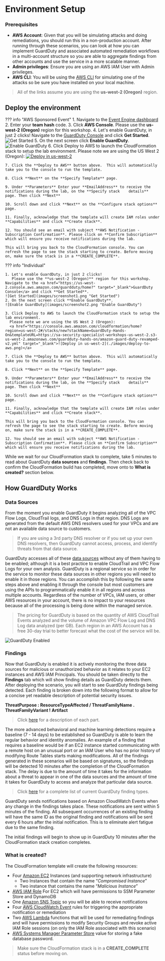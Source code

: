 # Environment Setup

### Prerequisites

* **AWS Account**: Given that you will be simulating attacks and doing remediations, you should run this in a non-production account. After running through these scenarios, you can look at how you can implement GuardDuty and associated automated remediation workflows in a multi-account structure so you are able to aggregate findings from other accounts and use the service in a more scalable manner.
* **Admin privileges**: Ensure you are using an AWS IAM User with Admin privileges.
* **AWS CLI**: You will be using the <a href="https://docs.aws.amazon.com/cli/latest/userguide/cli-chap-install.html" target="_blank">AWS CLI</a> for simulating one of the attacks so be sure you have installed on your local machine.

> All of the links assume you are using the **us-west-2 (Oregon)** region.

## Deploy the environment

??? info "AWS Sponsored Event"
    1. Navigate to the <a href="https://dashboard.eventengine.run" target="_blank">Event Engine dashboard</a>
	  2. Enter your **team hash** code.
	  3. Click **AWS Console**. Please use the **us-west-2 (Oregon)** region for this workshop.
    4. Let's enable GuardDuty, in just 2 clicks! Navigate to the <a href="https://us-west-2.console.aws.amazon.com/guardduty/home?" target="_blank">GuardDuty Console</a> and click **Get Started**.
    ![Get Started](images/screenshot1.png "Get Started")
    5. On the next screen click **Enable GuardDuty**.
    ![Enable GuardDuty](images/screenshot2.png "Enable GuardDuty")
    6. Click Deploy to AWS to launch the CloudFormation stack to setup the lab environment.
      Please note we are using the US West 2 (Oregon):
      <a href="https://console.aws.amazon.com/cloudformation/home?region=us-west-2#/stacks/new?stackName=GuardDuty-Hands-On&templateURL=https://sa-security-specialist-workshops-us-west-2.s3-us-west-2.amazonaws.com/guardduty-hands-on/amazon-guard-duty-revamped-v2.yml" target="_blank">![Deploy in us-west-2](./images/deploy-to-aws.png)</a>

    7. Click the **Deploy to AWS** button above.  This will automatically take you to the console to run the template.  

    8. Click **Next** on the **Specify Template** page.

    9. Under **Parameters** Enter your **EmailAddress** to receive the notifications during the lab, on the **Specify stack    details** page. Then click **Next**

    10. Scroll down and click **Next** on the **Configure stack options** page.

    11. Finally, acknowledge that the template will create IAM roles under **Capabilities** and click **Create stack**.

    12. You should see an email with subject **AWS Notification - Subscription Confirmation**. Please click on **Confirm Subscription** which will ensure you receive notifications during the lab.

    This will bring you back to the CloudFormation console. You can refresh the page to see the stack starting to create. Before moving on, make sure the stack is in a **CREATE_COMPLETE**.

??? info "Individual"


    1. Let's enable GuardDuty, in just 2 clicks!
       Please use the **us-west-2 (Oregon)** region for this workshop. Navigate to the <a href="https://us-west-2.console.aws.amazon.com/guardduty/home?" target="_blank">GuardDuty Console</a> and click **Get Started**.
    ![Get Started](images/screenshot1.png "Get Started")
    2. On the next screen click **Enable GuardDuty**.
    ![Enable GuardDuty](images/screenshot2.png "Enable GuardDuty")

    3. Click Deploy to AWS to launch the CloudFormation stack to setup the lab environment.
      Please note we are using the US West 2 (Oregon):
      <a href="https://console.aws.amazon.com/cloudformation/home?region=us-west-2#/stacks/new?stackName=GuardDuty-Hands-On&templateURL=https://sa-security-specialist-workshops-us-west-2.s3-us-west-2.amazonaws.com/guardduty-hands-on/amazon-guard-duty-revamped-v2.yml" target="_blank">![Deploy in us-west-2](./images/deploy-to-aws.png)</a>

    7. Click the **Deploy to AWS** button above.  This will automatically take you to the console to run the template.  

    8. Click **Next** on the **Specify Template** page.

    9. Under **Parameters** Enter your **EmailAddress** to receive the notifications during the lab, on the **Specify stack    details** page. Then click **Next**

    10. Scroll down and click **Next** on the **Configure stack options** page.

    11. Finally, acknowledge that the template will create IAM roles under **Capabilities** and click **Create stack**.

    This will bring you back to the CloudFormation console. You can refresh the page to see the stack starting to create. Before moving on, make sure the stack is in a **CREATE_COMPLETE**.

    12. You should see an email with subject **AWS Notification - Subscription Confirmation**. Please click on **Confirm Subscription** which will ensure you receive notifications during the lab.

While we wait for our CloudFormation stack to complete, take 5 minutes to read about GuardDuty **data sources** and **findings**. Then check back to confirm the CloudFormation build has completed, move onto to **What is created?** section below.


## How GuardDuty Works
### Data Sources

From the moment you enable GuardDuty it begins analyzing all of the VPC Flow Logs, CloudTrail logs, and DNS Logs in that region. DNS Logs are generated from the default AWS DNS resolvers used for your VPCs and are not an available data source to customers.  

> If you are using a 3rd party DNS resolver or if you set up your own DNS resolvers, then GuardDuty cannot access, process, and identify threats from that data source.

GuardDuty accesses all of these <a href="https://docs.aws.amazon.com/guardduty/latest/ug/guardduty_data-sources.html" target="_blank">data sources</a> without any of them having to be enabled; although it is a best practice to enable CloudTrail and VPC Flow Logs for your own analysis. GuardDuty is a regional service so in order for the service to monitor these data sources in other regions you will need to enable it in those regions.  You can accomplish this by following the same steps above and enabling it through the console but most customers are using the APIs to programmatically enable it in all regions and across multiple accounts.  Regardless of the number of VPCs, IAM users, or other AWS resources in your account, there is no impact to your resources because all of the processing is being done within the managed service.

> The pricing for GuardDuty is based on the quantity of AWS CloudTrail Events analyzed and the volume of Amazon VPC Flow Log and DNS Log data analyzed (per GB).  Each region in an AWS Account has a free 30-day trial to better forecast what the cost of the service will be.

![GuardDuty Enabled](images/screenshot3.png "GuardDuty Enabled")

### Findings

Now that GuardDuty is enabled it is actively monitoring the three data sources for malicious or unauthorized behavior as it relates to your EC2 instances and AWS IAM Principals.  You should be taken directly to the **Findings** tab which will show finding details as GuardDuty detects them. After deploying the scenario, you will start to see GuardDuty findings being detected.  Each finding is broken down into the following format to allow for a concise yet readable description of potential security issues.

**ThreatPurpose : ResourceTypeAffected / ThreatFamilyName . ThreatFamilyVariant ! Artifact**

> Click <a href="https://docs.aws.amazon.com/guardduty/latest/ug/guardduty_finding-format.html" target="_blank">here</a> for a description of each part.

The more advanced behavioral and machine learning detections require a baseline (7 - 14 days) to be established so GuardDuty is able to learn the regular behavior and identity anomalies. An example of a finding that requires a baseline would be if an EC2 instance started communicating with a remote host on an unusual port or an IAM User who has no prior history of modifying Route Tables starts making modifications.  All of the findings generated in these scenarios will be based on signatures, so the findings will be detected 10 minutes after the completion of the CloudFormation stack.  The delay is due to the amount of time it takes for the information about a threat to appear in one of the data sources and the amount of time it takes for GuardDuty to access and analyze that particular data source.  

> Click <a href="https://docs.aws.amazon.com/guardduty/latest/ug/guardduty_finding-types-active.html" target="_blank">here</a> for a complete list of current GuardDuty finding types.

GuardDuty sends notifications based on Amazon CloudWatch Events when any change in the findings takes place. These notifications are sent within 5 minutes of the finding. All subsequent occurrences of an existing finding will have the same ID as the original finding and notifications will be sent every 6 hours after the initial notification.  This is to eliminate alert fatigue due to the same finding.

The initial findings will begin to show up in GuardDuty 10 minutes after the CloudFormation stack creation completes.

### What is created?

The CloudFormation template will create the following resources:

  * Four <a href="https://aws.amazon.com/ec2/" target="_blank">Amazon EC2</a> Instances (and supporting network infrastructure)
    * Two Instances that contain the name “*Compromised Instance*”
    * Two instance that contains the name “*Malicious Instance*”
  * <a href="https://docs.aws.amazon.com/IAM/latest/UserGuide/id_roles.html" target="_blank">AWS IAM Role</a> For EC2 which will have permissions to SSM Parameter Store and DynamoDB
  * One <a href="https://docs.aws.amazon.com/sns/latest/dg/GettingStarted.html" target="_blank">Amazon SNS Topic</a> so you will be able to receive notifications
  * Four <a href="https://docs.aws.amazon.com/AmazonCloudWatch/latest/events/WhatIsCloudWatchEvents.html" target="_blank">AWS CloudWatch Event</a> rules for triggering the appropriate notification or remediation
  * Two <a href="https://aws.amazon.com/lambda/" target="_blank">AWS Lambda</a> functions that will be used for remediating findings and will have permissions to modify Security Groups and revoke active IAM Role sessions (on only the IAM Role associated with this scenario)
  * <a href="https://docs.aws.amazon.com/systems-manager/latest/userguide/systems-manager-paramstore.html" target="_blank">AWS Systems Manager Parameter Store</a> value for storing a fake database password.

> Make sure the CloudFormation stack is in a **CREATE_COMPLETE** status before moving on.
